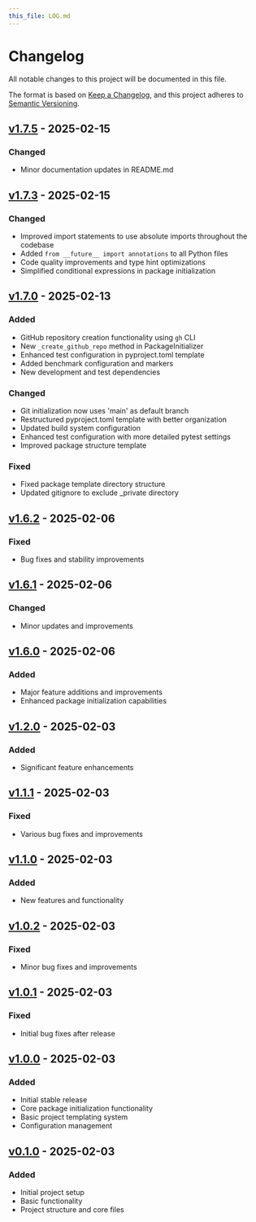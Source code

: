 ```yaml
---
this_file: LOG.md
---
```


# Changelog

All notable changes to this project will be documented in this file.

The format is based on [Keep a Changelog](https://keepachangelog.com/en/1.0.0/),
and this project adheres to [Semantic Versioning](https://semver.org/spec/v2.0.0.html).

## [v1.7.5] - 2025-02-15

### Changed

- Minor documentation updates in README.md

## [v1.7.3] - 2025-02-15

### Changed

- Improved import statements to use absolute imports throughout the codebase
- Added `from __future__ import annotations` to all Python files
- Code quality improvements and type hint optimizations
- Simplified conditional expressions in package initialization

## [v1.7.0] - 2025-02-13

### Added

- GitHub repository creation functionality using `gh` CLI
- New `_create_github_repo` method in PackageInitializer
- Enhanced test configuration in pyproject.toml template
- Added benchmark configuration and markers
- New development and test dependencies

### Changed

- Git initialization now uses 'main' as default branch
- Restructured pyproject.toml template with better organization
- Updated build system configuration
- Enhanced test configuration with more detailed pytest settings
- Improved package structure template

### Fixed

- Fixed package template directory structure
- Updated gitignore to exclude _private directory

## [v1.6.2] - 2025-02-06

### Fixed

- Bug fixes and stability improvements

## [v1.6.1] - 2025-02-06

### Changed

- Minor updates and improvements

## [v1.6.0] - 2025-02-06

### Added

- Major feature additions and improvements
- Enhanced package initialization capabilities

## [v1.2.0] - 2025-02-03

### Added

- Significant feature enhancements

## [v1.1.1] - 2025-02-03

### Fixed

- Various bug fixes and improvements

## [v1.1.0] - 2025-02-03

### Added

- New features and functionality

## [v1.0.2] - 2025-02-03

### Fixed

- Minor bug fixes and improvements

## [v1.0.1] - 2025-02-03

### Fixed

- Initial bug fixes after release

## [v1.0.0] - 2025-02-03

### Added

- Initial stable release
- Core package initialization functionality
- Basic project templating system
- Configuration management

## [v0.1.0] - 2025-02-03

### Added

- Initial project setup
- Basic functionality
- Project structure and core files

[v1.7.5]: https://github.com/twardoch/twat-hatch/compare/v1.7.3...v1.7.5
[v1.7.3]: https://github.com/twardoch/twat-hatch/compare/v1.7.0...v1.7.3
[v1.7.0]: https://github.com/twardoch/twat-hatch/compare/v1.6.2...v1.7.0
[v1.6.2]: https://github.com/twardoch/twat-hatch/compare/v1.6.1...v1.6.2
[v1.6.1]: https://github.com/twardoch/twat-hatch/compare/v1.6.0...v1.6.1
[v1.6.0]: https://github.com/twardoch/twat-hatch/compare/v1.2.0...v1.6.0
[v1.2.0]: https://github.com/twardoch/twat-hatch/compare/v1.1.1...v1.2.0
[v1.1.1]: https://github.com/twardoch/twat-hatch/compare/v1.1.0...v1.1.1
[v1.1.0]: https://github.com/twardoch/twat-hatch/compare/v1.0.2...v1.1.0
[v1.0.2]: https://github.com/twardoch/twat-hatch/compare/v1.0.1...v1.0.2
[v1.0.1]: https://github.com/twardoch/twat-hatch/compare/v1.0.0...v1.0.1
[v1.0.0]: https://github.com/twardoch/twat-hatch/compare/v0.1.0...v1.0.0
[v0.1.0]: https://github.com/twardoch/twat-hatch/releases/tag/v0.1.0 
